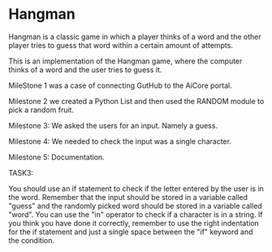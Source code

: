 # Hangman
Hangman is a classic game in which a player thinks of a word and the other player tries to guess that word within a certain amount of attempts.

This is an implementation of the Hangman game, where the computer thinks of a word and the user tries to guess it. 


MileStone 1 was a case of connecting GutHub to the AiCore portal.

Milestone 2 we created a Python List and then used the RANDOM module to pick a random fruit.

Milestone 3: We asked the users for an input.  Namely a guess.

Milestone 4: We needed to check the input was a single character.

Milestone 5: Documentation.

TASK3:

You should use an if statement to check if the letter entered by the user is in the word. Remember that the input should be stored in a variable called "guess" and the randomly picked word should be stored in a variable called "word". You can use the "in" operator to check if a character is in a string. If you think you have done it correctly, remember to use the right indentation for the if statement and just a single space between the "if" keyword and the condition.